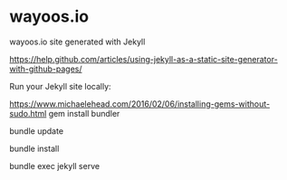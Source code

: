 # wayoos.io

wayoos.io site generated with Jekyll

https://help.github.com/articles/using-jekyll-as-a-static-site-generator-with-github-pages/

Run your Jekyll site locally:

https://www.michaelehead.com/2016/02/06/installing-gems-without-sudo.html
gem install bundler

bundle update

bundle install

bundle exec jekyll serve